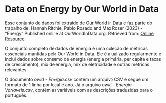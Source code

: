 # Data on Energy by Our World in Data

Esse conjunto de dados foi extraído de [Our World in Data](https://github.com/owid/energy-data) e faz parte do trabalho de: 
Hannah Ritchie, Pablo Rosado and Max Roser (2023) - “Energy” Published online at OurWorldInData.org. Retrieved from: [Online Resource](https://ourworldindata.org/energy) 


O conjunto completo de dados de energia é uma coleção de métricas essenciais mantidas pelo Our World in Data. Ele é atualizado regularmente e inclui dados sobre consumo de energia (energia primária, per capita e taxas de crescimento), mix de energia, mix de eletricidade e outras métricas relevantes.

O documento _owid - Energia.csv_ contém um arquivo CSV e segue um formato de 1 linha por local e ano. Já o arquivo _owid - Energia - Variaveis.csv_, contém as variáveis com as descrições traduzidas para o português. 
